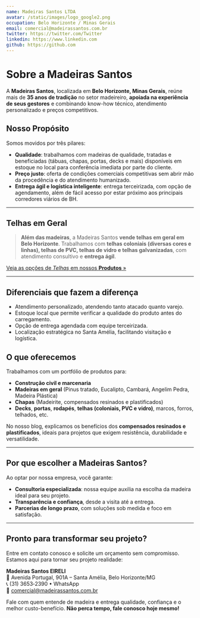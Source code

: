```yaml
---
name: Madeiras Santos LTDA
avatar: /static/images/logo_google2.png
occupation: Belo Horizonte / Minas Gerais
email: comercial@madeirassantos.com.br
twitter: https://twitter.com/Twitter
linkedin: https://www.linkedin.com
github: https://github.com
---
```


# Sobre a Madeiras Santos

A **Madeiras Santos**, localizada em **Belo Horizonte, Minas Gerais**, reúne mais de **35 anos de tradição** no setor madeireiro, **apoiada na experiência de seus gestores** e combinando know-how técnico, atendimento personalizado e preços competitivos.

## Nosso Propósito

Somos movidos por três pilares:

- **Qualidade**: trabalhamos com madeiras de qualidade, tratadas e beneficiadas (tábuas, chapas, portas, decks e mais) disponíveis em estoque no local para conferência imediata por parte do cliente.
- **Preço justo**: oferta de condições comerciais competitivas sem abrir mão da procedência e do atendimento humanizado.
- **Entrega ágil e logística inteligente**: entrega terceirizada, com opção de agendamento, além de fácil acesso por estar próximo aos principais corredores viários de BH.

---

## Telhas em Geral

> **Além das madeiras**, a Madeiras Santos **vende telhas em geral em Belo Horizonte**. Trabalhamos com **telhas coloniais (diversas cores e linhas), telhas de PVC, telhas de vidro e telhas galvanizadas**, com atendimento consultivo e **entrega ágil**.

[Veja as opções de _Telhas_ em nossos **Produtos** »](https://www.madeirassantos.com.br/products)

---

## Diferenciais que fazem a diferença

- Atendimento personalizado, atendendo tanto atacado quanto varejo.
- Estoque local que permite verificar a qualidade do produto antes do carregamento.
- Opção de entrega agendada com equipe terceirizada.
- Localização estratégica no Santa Amélia, facilitando visitação e logística.

## O que oferecemos

Trabalhamos com um portfólio de produtos para:

- **Construção civil e marcenaria**
- **Madeiras em geral** (Pinus tratado, Eucalipto, Cambará, Angelim Pedra, Madeira Plástica)
- **Chapas** (Madeirite, compensados resinados e plastificados)
- **Decks**, **portas**, **rodapés**, **telhas (coloniais, PVC e vidro)**, marcos, forros, telhados, etc.

No nosso blog, explicamos os benefícios dos **compensados resinados e plastificados**, ideais para projetos que exigem resistência, durabilidade e versatilidade.

---

## Por que escolher a Madeiras Santos?

Ao optar por nossa empresa, você garante:

- **Consultoria especializada**: nossa equipe auxilia na escolha da madeira ideal para seu projeto.
- **Transparência e confiança**, desde a visita até a entrega.
- **Parcerias de longo prazo**, com soluções sob medida e foco em satisfação.

---

## Pronto para transformar seu projeto?

Entre em contato conosco e solicite um orçamento sem compromisso. Estamos aqui para tornar seu projeto realidade:

**Madeiras Santos EIRELI**  
📍 Avenida Portugal, 901A – Santa Amélia, Belo Horizonte/MG  
📞 (31) 3653‑2390 • WhatsApp  
📧 comercial@madeirassantos.com.br

Fale com quem entende de madeira e entrega qualidade, confiança e o melhor custo-benefício. **Não perca tempo, fale conosco hoje mesmo!**
